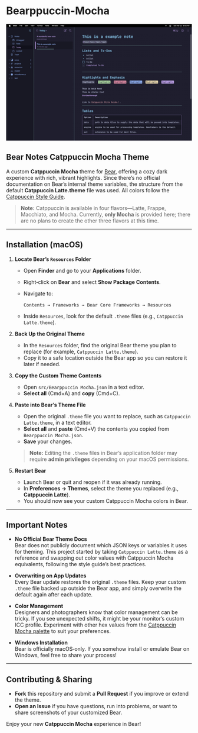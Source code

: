 # Bearppuccin-Mocha

<p align="center">
  <img src="image/markdown-notes-demo.jpeg"/>
</p>

## Bear Notes Catppuccin Mocha Theme
A custom **Catppuccin Mocha** theme for [Bear](https://bear.app/), offering a cozy dark experience with rich, vibrant highlights. Since there’s no official documentation on Bear’s internal theme variables, the structure from the default **Catppuccin Latte.theme** file was used. All colors follow the [Catppuccin Style Guide](https://github.com/catppuccin/catppuccin/blob/main/docs/style-guide.md).

> **Note:** Catppuccin is available in four flavors—Latte, Frappe, Macchiato, and Mocha. Currently, **only Mocha** is provided here; there are no plans to create the other three flavors at this time.

---

## Installation (macOS)

1. **Locate Bear’s `Resources` Folder**  
   - Open **Finder** and go to your **Applications** folder.  
   - Right‑click on **Bear** and select **Show Package Contents**.  
   - Navigate to:  
     ```
     Contents → Frameworks → Bear Core Frameworks → Resources
     ```
     
    - Inside `Resources`, look for the default `.theme` files (e.g., `Catppuccin Latte.theme`).

2. **Back Up the Original Theme**  
   - In the `Resources` folder, find the original Bear theme you plan to replace (for example, `Catppuccin Latte.theme`).  
   - Copy it to a safe location outside the Bear app so you can restore it later if needed.

3. **Copy the Custom Theme Contents**  
   - Open `src/Bearppuccin Mocha.json` in a text editor.  
   - **Select all** (Cmd+A) and **copy** (Cmd+C).

4. **Paste into Bear’s Theme File**  
   - Open the original `.theme` file you want to replace, such as `Catppuccin Latte.theme`, in a text editor.  
   - **Select all** and **paste** (Cmd+V) the contents you copied from `Bearppuccin Mocha.json`.  
   - **Save** your changes.
     
   > **Note:** Editing the `.theme` files in Bear’s application folder may require **admin privileges** depending on your macOS permissions.

5. **Restart Bear**  
   - Launch Bear or quit and reopen if it was already running.  
   - In **Preferences → Themes**, select the theme you replaced (e.g., **Catppuccin Latte**).  
   - You should now see your custom Catppuccin Mocha colors in Bear.

---

## Important Notes

- **No Official Bear Theme Docs**  
  Bear does not publicly document which JSON keys or variables it uses for theming. This project started by taking `Catppuccin Latte.theme` as a reference and swapping out color values with Catppuccin Mocha equivalents, following the style guide’s best practices.

- **Overwriting on App Updates**  
  Every Bear update restores the original `.theme` files. Keep your custom `.theme` file backed up outside the Bear app, and simply overwrite the default again after each update.

- **Color Management**  
  Designers and photographers know that color management can be tricky. If you see unexpected shifts, it might be your monitor’s custom ICC profile. Experiment with other hex values from the [Catppuccin Mocha palette](https://catppuccin.com/palette) to suit your preferences.

- **Windows Installation**  
  Bear is officially macOS‑only. If you somehow install or emulate Bear on Windows, feel free to share your process!

---

## Contributing & Sharing

- **Fork** this repository and submit a **Pull Request** if you improve or extend the theme.  
- **Open an Issue** if you have questions, run into problems, or want to share screenshots of your customized Bear.  

Enjoy your new **Catppuccin Mocha** experience in Bear!
